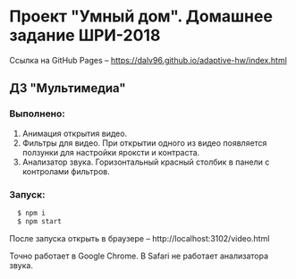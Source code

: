 # Проект "Умный дом". Домашнее задание ШРИ-2018

Ссылка на GitHub Pages – https://dalv96.github.io/adaptive-hw/index.html

## ДЗ "Мультимедиа"

### Выполнено:

1. Анимация открытия видео.
1. Фильтры для видео. При открытии одного из видео появляется ползунки для настройки яроксти и контраста.
1. Анализатор звука. Горизонтальный красный столбик в панели с контролами фильтров.

### Запуск: 

```bash
  $ npm i
  $ npm start
```

После запуска открыть в браузере – http://localhost:3102/video.html

Точно работает в Google Chrome. В Safari не работает анализатора звука.
